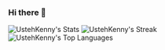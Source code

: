### Hi there 👋
![UstehKenny's Stats](https://github-readme-stats.vercel.app/api?username=UstehKenny&theme=tokyonight&show_icons=true&hide_border=true&count_private=true)
![UstehKenny's Streak](https://github-readme-streak-stats.herokuapp.com/?user=UstehKenny&theme=tokyonight&hide_border=true)
![UstehKenny's Top Languages](https://github-readme-stats.vercel.app/api/top-langs/?username=UstehKenny&theme=tokyonight&show_icons=true&hide_border=true&layout=compact)

<!--
**UstehKenny/UstehKenny** is a ✨ _special_ ✨ repository because its `README.md` (this file) appears on your GitHub profile.

Here are some ideas to get you started:

- 🔭 I’m currently working on ...
- 🌱 I’m currently learning ...
- 👯 I’m looking to collaborate on ...
- 🤔 I’m looking for help with ...
- 💬 Ask me about ...
- 📫 How to reach me: ...
- 😄 Pronouns: ...
- ⚡ Fun fact: ...
-->
